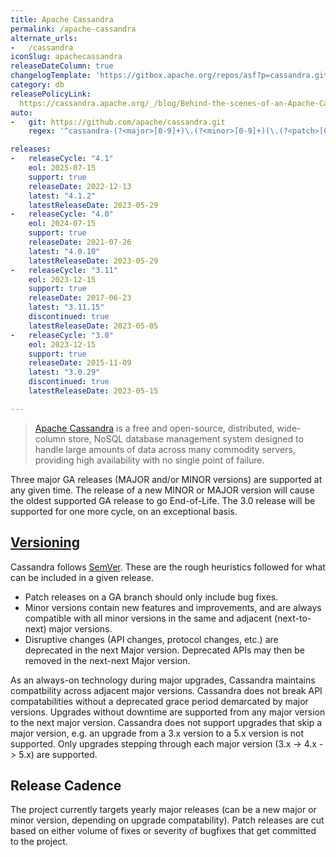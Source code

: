 ```yaml
---
title: Apache Cassandra
permalink: /apache-cassandra
alternate_urls:
-   /cassandra
iconSlug: apachecassandra
releaseDateColumn: true
changelogTemplate: 'https://gitbox.apache.org/repos/asf?p=cassandra.git;a=blob_plain;f=NEWS.txt;hb=refs/tags/cassandra-__LATEST__'
category: db
releasePolicyLink: 
  https://cassandra.apache.org/_/blog/Behind-the-scenes-of-an-Apache-Cassandra-Release.html
auto:
-   git: https://github.com/apache/cassandra.git
    regex: '^cassandra-(?<major>[0-9]+)\.(?<minor>[0-9]+)(\.(?<patch>[0-9]+))?$'

releases:
-   releaseCycle: "4.1"
    eol: 2025-07-15
    support: true
    releaseDate: 2022-12-13
    latest: "4.1.2"
    latestReleaseDate: 2023-05-29
-   releaseCycle: "4.0"
    eol: 2024-07-15
    support: true
    releaseDate: 2021-07-26
    latest: "4.0.10"
    latestReleaseDate: 2023-05-29
-   releaseCycle: "3.11"
    eol: 2023-12-15
    support: true
    releaseDate: 2017-06-23
    latest: "3.11.15"
    discontinued: true
    latestReleaseDate: 2023-05-05
-   releaseCycle: "3.0"
    eol: 2023-12-15
    support: true
    releaseDate: 2015-11-09
    latest: "3.0.29"
    discontinued: true
    latestReleaseDate: 2023-05-15

---
```


> [Apache Cassandra](https://cassandra.apache.org) is a free and open-source, distributed, wide-column store, NoSQL database management system designed to handle large amounts of data across many commodity servers, providing high availability with no single point of failure.

Three major GA releases (MAJOR and/or MINOR versions) are supported at any given time. The release of a new MINOR or MAJOR version will cause the oldest supported GA release to go End-of-Life. The 3.0 release will be supported for one more cycle, on an exceptional basis.

## [Versioning](https://cassandra.apache.org/_/blog/Behind-the-scenes-of-an-Apache-Cassandra-Release.html)

Cassandra follows [SemVer](https://semver.org/). These are the rough heuristics followed for what can be included in a given release.

* Patch releases on a GA branch should only include bug fixes.
* Minor versions contain new features and improvements, and are always compatible with all minor versions in the same and adjacent (next-to-next) major versions.
* Disruptive changes (API changes, protocol changes, etc.) are deprecated in the next Major version.  Deprecated APIs may then be removed in the next-next Major version. 

As an always-on technology during major upgrades, Cassandra maintains compatbility across adjacent major versions.  Cassandra does not break API compatabilities without a deprecated grace period demarcated by major versions.  Upgrades without downtime are supported from any major version to the next major version.  Cassandra does not support upgrades that skip a major version, e.g. an upgrade from a 3.x version to a 5.x version is not supported.  Only upgrades stepping through each major version (3.x -> 4.x -> 5.x) are supported.

## Release Cadence

The project currently targets yearly major releases (can be a new major or minor version, depending on upgrade compatability). Patch releases are cut based on either volume of fixes or severity of bugfixes that get committed to the project.
